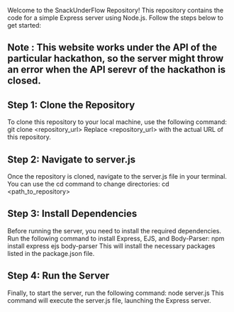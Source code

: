 Welcome to the SnackUnderFlow Repository! This repository contains the code for a simple Express server using Node.js. Follow the steps below to get started:
## Note : This website works under the API of the particular hackathon, so the server might throw an error when the API serevr of the hackathon is closed.

## Step 1: Clone the Repository
To clone this repository to your local machine, use the following command: git clone <repository_url>
Replace <repository_url> with the actual URL of this repository.

## Step 2: Navigate to server.js
Once the repository is cloned, navigate to the server.js file in your terminal. You can use the cd command to change directories:
cd <path_to_repository>

## Step 3: Install Dependencies
Before running the server, you need to install the required dependencies. Run the following command to install Express, EJS, and Body-Parser:
npm install express ejs body-parser
This will install the necessary packages listed in the package.json file.

## Step 4: Run the Server
Finally, to start the server, run the following command:
node server.js
This command will execute the server.js file, launching the Express server.
